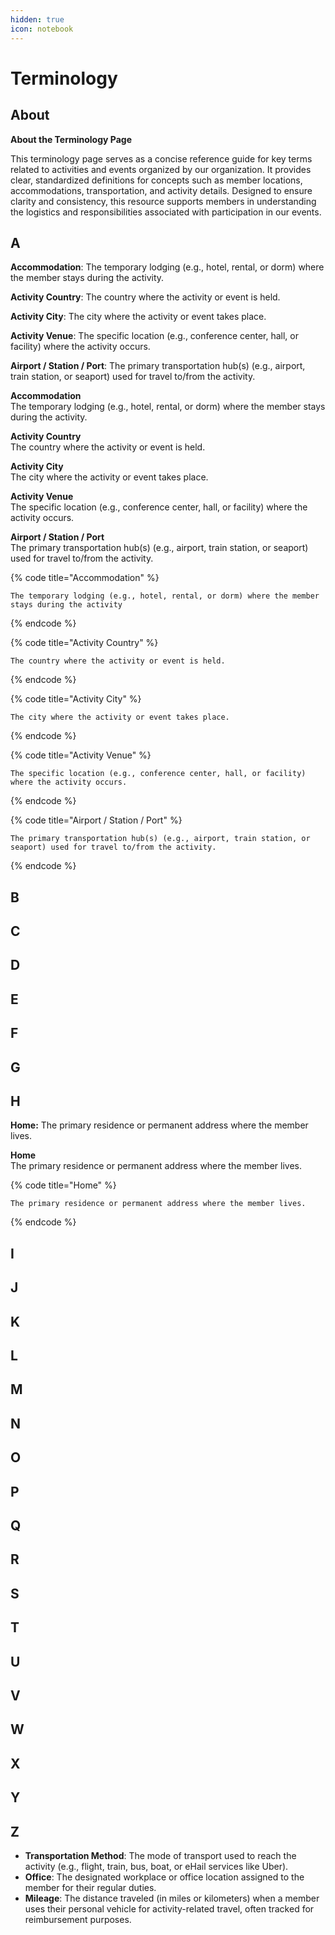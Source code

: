 ```yaml
---
hidden: true
icon: notebook
---
```


# Terminology

## About

**About the Terminology Page**

This terminology page serves as a concise reference guide for key terms related to activities and events organized by our organization. It provides clear, standardized definitions for concepts such as member locations, accommodations, transportation, and activity details. Designed to ensure clarity and consistency, this resource supports members in understanding the logistics and responsibilities associated with participation in our events.



## A

**Accommodation**: The temporary lodging (e.g., hotel, rental, or dorm) where the member stays during the activity.

**Activity Country**: The country where the activity or event is held.

**Activity City**: The city where the activity or event takes place.

**Activity Venue**: The specific location (e.g., conference center, hall, or facility) where the activity occurs.

**Airport / Station / Port**: The primary transportation hub(s) (e.g., airport, train station, or seaport) used for travel to/from the activity.



**Accommodation**\
The temporary lodging (e.g., hotel, rental, or dorm) where the member stays during the activity.

**Activity Country**\
The country where the activity or event is held.

**Activity City**\
The city where the activity or event takes place.

**Activity Venue**\
The specific location (e.g., conference center, hall, or facility) where the activity occurs.

**Airport / Station / Port**\
The primary transportation hub(s) (e.g., airport, train station, or seaport) used for travel to/from the activity.



{% code title="Accommodation" %}
```
The temporary lodging (e.g., hotel, rental, or dorm) where the member stays during the activity
```
{% endcode %}

{% code title="Activity Country" %}
```
The country where the activity or event is held.
```
{% endcode %}

{% code title="Activity City" %}
```
The city where the activity or event takes place.
```
{% endcode %}

{% code title="Activity Venue" %}
```
The specific location (e.g., conference center, hall, or facility) where the activity occurs.
```
{% endcode %}

{% code title="Airport / Station / Port" %}
```
The primary transportation hub(s) (e.g., airport, train station, or seaport) used for travel to/from the activity.
```
{% endcode %}





## B

## C

## D

## E

## F

## G

## H

**Home:** The primary residence or permanent address where the member lives.

**Home**\
The primary residence or permanent address where the member lives.

{% code title="Home" %}
```
The primary residence or permanent address where the member lives.
```
{% endcode %}



## I

## J

## K

## L

## M

## N

## O

## P

## Q

## R

## S

## T

## U

## V

## W

## X

## Y

## Z





* **Transportation Method**: The mode of transport used to reach the activity (e.g., flight, train, bus, boat, or eHail services like Uber).
* **Office**: The designated workplace or office location assigned to the member for their regular duties.
* **Mileage**: The distance traveled (in miles or kilometers) when a member uses their personal vehicle for activity-related travel, often tracked for reimbursement purposes.
